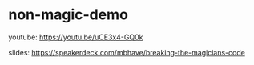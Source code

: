 # non-magic-demo

youtube:
https://youtu.be/uCE3x4-GQ0k

slides:
https://speakerdeck.com/mbhave/breaking-the-magicians-code
